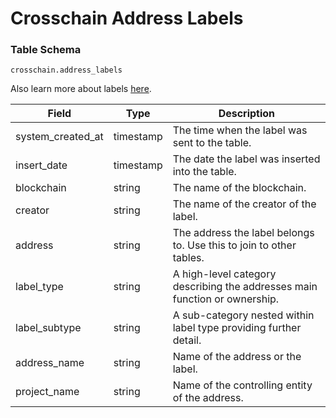 # Crosschain Address Labels

### Table Schema

`crosschain.address_labels`

Also learn more about labels [here](../../../flipside-data/labels/).

| Field               | Type      | Description                                                                |
| ------------------- | --------- | -------------------------------------------------------------------------- |
| system\_created\_at | timestamp | The time when the label was sent to the table.                             |
| insert\_date        | timestamp | The date the label was inserted into the table.                            |
| blockchain          | string    | The name of the blockchain.                                                |
| creator             | string    | The name of the creator of the label.                                      |
| address             | string    | The address the label belongs to. Use this to join to other tables.        |
| label\_type         | string    | A high-level category describing the addresses main function or ownership. |
| label\_subtype      | string    | A sub-category nested within label type providing further detail.          |
| address\_name       | string    | Name of the address or the label.                                          |
| project\_name       | string    | Name of the controlling entity of the address.                             |
